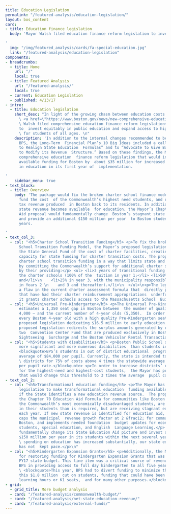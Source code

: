 ```yaml
---
title: Education Legislation
permalink: "/featured-analysis/education-legislation/"
layout: bos_content
card:
- title: Education finance legislation
  body: 'Mayor Walsh filed education finance reform legislation to invest in students.

'
  img: "/img/featured_analysis/cards/fa-special-education.jpg"
  link: "/featured-analysis/education-legislation"
components:
- breadcrumbs:
  - title: Home
    url: "/"
    local: true
  - title: Featured Analysis
    url: "/featured-analysis/"
    local: true
  - current: Education Legislation
  - published: 4/13/17
- intro:
  - title: Education legislation
    short_desc: "In light of the growing chasm between education costs and state revenue,
      \ <a href=\"https://www.boston.gov/news/new-comprehensive-education-finance-reform-legislation\">Mayor
      \ Walsh filed comprehensive education finance reform legislation</a> that aims
      to  invest equitably in public education and expand access to high-quality education
      \ for students of all ages. \n"
    description: 'In addition to the internal changes recommended to be explored at
      BPS, the Long-Term  Financial Plan’s 10 Big Ideas included a call to “Advocate
      to Realign State Education  Formulas” and to “Advocate to Give Boston More Flexibility
      to Modify its Revenue  Structure.” Based on these findings, the Mayor is recommending
      comprehensive education  finance reform legislation that would increase annual
      available funding for Boston by  about $35 million for increased investment
      in education in its first year of  implementation.

'
    sidebar_menu: true
- text_block:
  - title: Overview
    body: 'The package would fix the broken charter school finance model, more fully
      fund the cost  of the Commonwealth’s highest need students, and redirect existing
      tax revenue produced  in Boston back to its residents. In addition, if more
      state revenue becomes available  for education, the Mayor’s Chapter 70 Education
      Aid proposal would fundamentally change  Boston’s stagnant state education aid
      and provide an additional $150 million per year  to Boston students within several
      years.

'
- text_col_3:
  - col: "<h5>Charter School Transition Funding</h5> <p>To fix the broken Charter
      School Transition Funding Model, the Mayor’s proposed legislation would relieve
      the State General Fund of the cost of charter facilities, creating additional
      capacity for state funding for charter transition costs. The proposal also streamlines
      charter school transition funding in a way that limits state and city costs
      by committing the Commonwealth’s support for additional charter school seats
      by their providing:</p> <ul> <li>3 years of transitional funding directly to
      the charter schools (100% of the  tuition in year 1;</li> <li>50% in year 2;
      and</li>\n    <li>25% in year 3, with the municipality responsible for the balance
      in Years 2 \n    and 3 and thereafter).</li>\n  </ul>\n<p>The legislation addresses
      a flaw in the current charter assessment formula that  directly penalizes communities
      that have had their charter reimbursement appropriations  underfunded. Finally,
      it grants charter schools access to the Massachusetts School  Building Authority.</p>\n"
  - col: "<h5>Universal Pre-Kindergarten</h5> <p>The Universal Pre-Kindergarten taskforce
      estimates a 1,350 seat gap in Boston between  the number of quality seats — roughly
      4,000 — and the current number of 4-year olds (5,350).  In order to provide
      every Boston 4-year old with a high quality Pre-Kindergarten seat,  the Mayor
      proposed legislation dedicating $16.5 million to early education.</p> <p>The
      proposed legislation redirects the surplus amounts generated by revenue from
      two  Convention Center Fund that are produced exclusively in Boston, the Boston
      Sightseeing  Surcharge and the Boston Vehicular Rental Transaction Surcharge.</p>\n"
  - col: "<h5>Students with disabilities</h5> <p>Boston Public School students face
      more significant and more numerous disabilities  than students in other districts.</p>
      <blockquote>BPS’s students in out of district educational  programs cost an
      average of $84,000 per pupil. Currently, the state is intended to reimburse
      \ districts for 75% of costs above 4 times the statewide average foundation
      per pupil rate.</blockquote> <p>In order to increase districts’ reimbursements
      for the highest-need and highest-cost students,  the Mayor has proposed legislation
      that would change this threshold to 3 times the average  pupil cost.</p>        \n"
- text_col_2:
  - col: "<h5>Transformational education funding</h5> <p>The Mayor has also proposed
      legislation to make transformational education  funding available for Boston
      if the State identifies a new education revenue source.  The proposal fixes
      the Chapter 70 Education Aid Formula for communities like Boston  that serve
      the Commonwealth’s most economically disadvantaged students, are investing  more
      in their students than is required, but are receiving stagnant education aid
      each year. If new state revenue is identified for education aid, the proposal
      caps the municipal  revenue growth factor at 2 &frac12; for communities like
      Boston, and implements needed foundation  budget updates for economically disadvantaged
      students, special education, and English  Language Learning.</p> <p>Boston could
      fundamentally change its State Education Aid picture and invest an  additional
      $150 million per year in its students within the next several years. While Boston’s
      \ spending on education has increased substantially, our state education funding
      has not  kept pace.</p>\n"
  - col: "<h5>Kindergarten Expansion Grants</h5> <p>Additionally, the Mayor is advocating
      for restoring funding for Kindergarten Expansion Grants that was cut in the
      FY17 state budget. This line item was a critical source of revenue  assisting
      BPS in providing access to full day kindergarten to all five year olds in Boston.<p>
      \ <blockquote>This year, BPS had to divert funding to minimize the impact of
      this $1.8 million  cut on students, funding that could have been used to expand
      learning hours or K1 seats,  and for many other purposes.</blockquote>\n"
- grid:
  - grid_title: More budget analysis
  - card: "/featured-analysis/commonwealth-budget/"
  - card: "/featured-analysis/net-state-education-revenue/"
  - card: "/featured-analysis/external-funds/"
---
```


